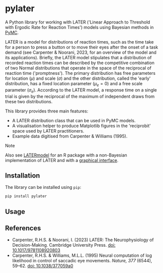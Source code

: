 # pylater

A Python library for working with LATER ('Linear Approach to Threshold with Ergodic Rate for Reaction Times') models using Bayesian methods in [PyMC](https://www.pymc.io).

LATER is a model for distributions of reaction times, such as the time take for a person to press a button or to move their eyes after the onset of a task demand (see Carpenter & Noorani, 2023, for an overview of the model and its applications).
Briefly, the LATER model stipulates that a distribution of recorded reaction times can be described by the competitive combination of two Normal distributions that operate in the space of the reciprocal of reaction time ('promptness').
The primary distribution has free parameters for location ($\mu$) and scale ($\sigma$) and the other distribution, called the 'early' distribution, has a fixed location parameter ($\mu_e = 0$) and a free scale parameter ($\sigma_e$).
According to the LATER model, a response time on a single trial is given by the reciprocal of the maximum of independent draws from these two distributions.

This library provides three main features:

* A LATER distribution class that can be used in PyMC models.
* A visualisation helper to produce Matplotlib figures in the 'reciprobit' space used by LATER practitioners.
* Example data digitised from Carpenter & Williams (1995).

> [!NOTE]
> Also see [LATERmodel](https://unimelbmdap.github.io/LATERmodel/) for an R package with a non-Bayesian implementation of LATER and with a [graphical interface](https://later.researchsoftware.unimelb.edu.au/).

## Installation

The library can be installed using `pip`:

```bash
pip install pylater
```

## Usage




## References

* Carpenter, R.H.S. & Noorani, I. (2023) LATER: The Neurophysiology of Decision-Making. Cambridge University Press. [doi: 10.1017/9781108920803](https://doi.org/10.1017/9781108920803)
* Carpenter, R.H.S. & Williams, M.L.L. (1995) Neural computation of log likelihood in control of saccadic eye movements. *Nature, 377* (6544), 59–62. [doi: 10.1038/377059a0](https://doi.org/10.1038/377059a0)
